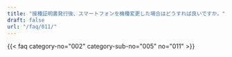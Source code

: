 ```yaml
---
title: "接種証明書発行後、スマートフォンを機種変更した場合はどうすれば良いですか。"
draft: false
url: "/faq/011/"
---
```


{{< faq category-no="002" category-sub-no="005" no="011" >}}

